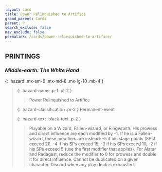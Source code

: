 ```yaml
---
layout: card
title: Power Relinquished to Artifice
grand_parent: Cards
parent: P
search_exclude: false
nav_exclude: false
permalink: /cards/power-relinquished-to-artifice/
---
```


## PRINTINGS


### _Middle-earth: The White Hand_

{: .hazard .mx-sm-6 .mx-md-8 .mx-lg-10 .mb-4 }
> {: .hazard-name .p-1 .pl-2 }
> > <div class="hazard-mp"></div>
> > <div class="card-name">Power Relinquished to Artifice</div>
>
> {: .hazard-classification .pr-2 }
> Permanent-event
>
> {: .hazard-text .black-text .p-2 }
> > Playable on a Wizard, Fallen-wizard, or Ringwraith. His prowess and direct influence are each modified by -1. If he is a Fallen-wizard, these modifiers are instead: -5 if his stage points (SPs) exceed 20, -4 if his SPs exceed 15, -3 if his SPs exceed 10, -2 if his SPs exceed 5 (use the first modifier that applies). For Alatar and Radagast, reduce the modifier to 0 for prowess and double it for direct influence. Cannot be duplicated on a given character. Discard when any play deck is exhausted.  
>
